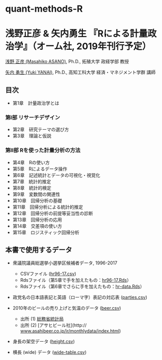 # quant-methods-R


# 浅野正彦 \& 矢内勇生 『Rによる計量政治学』（オーム社, 2019年刊行予定）

[浅野 正彦 (Masahiko ASANO)](https://www.asanoucla.com/), Ph.D., 拓殖大学 政経学部 教授

[矢内 勇生 (Yuki YANAI)](http://www.yukiyanai.com), Ph.D., 高知工科大学 経済・マネジメント学群 講師


## 目次

- 第1章　計量政治学とは

### 第I部 リサーチデザイン

- 第2章　研究テーマの選び方
- 第3章　理論と仮説

### 第II部 Rを使った計量分析の方法

- 第4章　Rの使い方
- 第5章　Rによるデータ操作
- 第6章　記述統計とデータの可視化・視覚化
- 第7章　統計的推定
- 第8章　統計的検定
- 第9章　変数間の関連性
- 第10章　回帰分析の基礎
- 第11章　回帰分析による統計的推定
- 第12章　回帰分析の前提等妥当性の診断
- 第13章　回帰分析の応用
- 第14章　交差項の使い方
- 第15章　ロジスティック回帰分析

## 本書で使用するデータ

- 衆議院議員総選挙小選挙区候補者データ, 1996-2017
	- CSVファイル ([hr96-17.csv](data/hr96-17.csv))
	- Rdsファイル（第5章で手を加えたもの：[hr96-17.Rds](data/hr96-17.Rds)）
	- Rdsファイル（第6章でさらに手を加えたもの：[hr-data.Rds](data/hr-data.Rds)）

- 政党名の日本語表記と英語（ローマ字）表記の対応表 ([parties.csv](data/parties.csv))

- 2010年のビールの売り上げと気温のデータ ([beer.csv](data/beer.csv))
	- 出所 (1) [総務省統計局](http://www.stat.go.jp/info/link/getujidb.html)
	- 出所 (2) [アサヒビール社](http:// www.asahibeer.co.jp/ir/monthlydata/index.html)

- 身長の架空データ ([height.csv](data/height.csv))
- 横長 (wide) データ ([wide-table.csv](data/wide-table.csv))
<!--- 選挙結果の架空データ([logistic.csv]()) -->

<!--
## 練習問題の解答

- [第1章]()
- [第2章]()
- [第3章]()
- [第4章]()
- [第5章]()
- [第6章]()
- [第7章]()
- [第8章]()
- [第9章]()
- [第10章]()
- [第11章]()
- [第12章]()
- [第13章]()
- [第14章]()
- [第15章]()
-->


